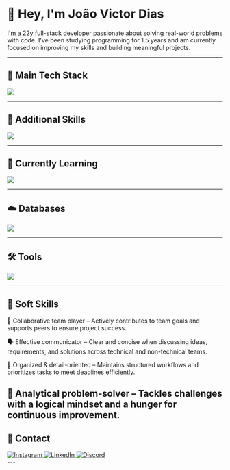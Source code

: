 # 👋 Hey, I'm João Victor Dias

I'm a 22y full-stack developer passionate about solving real-world problems with code. I've been studying programming for 1.5 years and am currently focused on improving my skills and building meaningful projects.

---

## 🚀 Main Tech Stack

![](https://skillicons.dev/icons?i=nodejs,ts,react,nextjs,tailwind,prisma)

---

## 🔧 Additional Skills

![](https://skillicons.dev/icons?i=html,css,js,python,postman)

---

## 📘 Currently Learning

![](https://skillicons.dev/icons?i=java,docker)

---

## ☁️ Databases

![](https://skillicons.dev/icons?i=mysql,postgres)

---

## 🛠️ Tools

![](https://skillicons.dev/icons?i=vscode,git,github,ubuntu,windows)

---


## 🧠 Soft Skills
🤝 Collaborative team player – Actively contributes to team goals and supports peers to ensure project success.

🗣️ Effective communicator – Clear and concise when discussing ideas, requirements, and solutions across technical and non-technical teams.

🧩 Organized & detail-oriented – Maintains structured workflows and prioritizes tasks to meet deadlines efficiently.

🧠 Analytical problem-solver – Tackles challenges with a logical mindset and a hunger for continuous improvement.
---

## 📱 Contact

<div>
  <a href="https://instagram.com/jdias_vtarget="_blank">
    <img alt="Instagram" src="https://img.shields.io/badge/Instagram-E4405F?style=for-the-badge&logo=instagram&logoColor=white" />
  </a>
  <a href="https://linkedin.com/in/joao-victor-dias-0026a7266" target="_blank">
    <img alt="LinkedIn" src="https://img.shields.io/badge/LinkedIn-0A66C2?style=for-the-badge&logo=linkedin&logoColor=white" />
  </a>
  <a href="https://discord.com/users/1137523691589210163" target="_blank">
    <img alt="Discord" src="https://img.shields.io/badge/Discord-7289DA?style=for-the-badge&logo=discord&logoColor=white" />
  </a>
</div>
---
